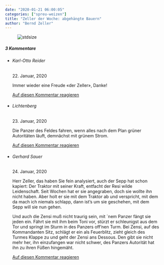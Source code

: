 ```yaml
---
date: "2020-01-21 06:00:05"
categories: ["spreu-weizen"]
title: "Zeller der Woche: abgehängte Bauern"
author: "Bernd Zeller"
---
```



<figure>
<img src="https://www.publicomag.com/wp-content/uploads/2020/01/abgehängte-Bauern.jpg" alt=stdsize>
</figure>


<!--more-->
<h5 class="comments-h">
3 Kommentare </h5>
<ul class="commentlist">
<li class="comment even thread-even depth-1 clearfix" id="li-comment-28984">
<h6 class="author">Karl-Otto Reider</h6> <span class="date">22. Januar, 2020</span>



Immer wieder eine Freude «der Zeller», Danke!

<a rel="nofollow" class="comment-reply-link" href="#comment-28984" data-commentid="28984" data-postid="10413" data-belowelement="comment-28984" data-respondelement="respond" data-replyto="Antworte auf Karl-Otto Reider" aria-label="Antworte auf Karl-Otto Reider">Auf diesen Kommentar reagieren</a> 


</li>
<li class="comment odd alt thread-odd thread-alt depth-1 clearfix" id="li-comment-29168">
<h6 class="author">Lichtenberg</h6> <span class="date">23. Januar, 2020</span>



Die Panzer des Feldes fahren, wenn alles nach dem Plan grüner Autoritäten läuft, demnächst mit grünem Strom.

<a rel="nofollow" class="comment-reply-link" href="#comment-29168" data-commentid="29168" data-postid="10413" data-belowelement="comment-29168" data-respondelement="respond" data-replyto="Antworte auf Lichtenberg" aria-label="Antworte auf Lichtenberg">Auf diesen Kommentar reagieren</a> 


</li>
<li class="comment even thread-even depth-1 clearfix" id="li-comment-29295">
<h6 class="author">Gerhard Sauer</h6> <span class="date">24. Januar, 2020</span>



Herr Zeller, das haben Sie fein analysiert, auch der Sepp hat schon kapiert: Der Traktor mit seiner Kraft, entfacht der Resi wilde Leidenschaft. Seit Wochen hat er sie angegraben, doch sie wollte ihn nicht haben. Aber holt er sie mit dem Traktor ab und verspricht, mit dem da mach ich niemals schlapp, dann ist’s um sie geschehen, mit dem Sepp will sie nun gehen.

Und auch die Zensi muß nicht traurig sein, mit ´nem Panzer fängt sie jeden ein. Fährt sie mit ihm beim Toni vor, stürzt er schleunigst aus dem Tor und springt im Sturm in des Panzers off’nen Turm. Bei Zensi, auf des Kommandanten Sitz, schlägt er ein als Feuerblitz, zieht gleich des Turmes Klappe zu und geht der Zensi ans Dessous. Den gibt sie nicht mehr her, ihn einzufangen war nicht schwer, des Panzers Autorität hat ihn zu ihren Füßen hingemäht.

<a rel="nofollow" class="comment-reply-link" href="#comment-29295" data-commentid="29295" data-postid="10413" data-belowelement="comment-29295" data-respondelement="respond" data-replyto="Antworte auf Gerhard Sauer" aria-label="Antworte auf Gerhard Sauer">Auf diesen Kommentar reagieren</a> 


</li>
</ul>
